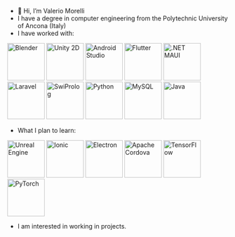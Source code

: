 - 👋 Hi, I’m Valerio Morelli
- I have a degree in computer engineering from the Polytechnic University of Ancona (Italy)
- I have worked with:

<img src="https://upload.wikimedia.org/wikipedia/commons/thumb/0/0c/Blender_logo_no_text.svg/768px-Blender_logo_no_text.svg.png" height="85rem" title="Blender"> <img src="https://user-images.githubusercontent.com/61319844/156958898-1f821b0d-21a8-444c-bc01-3cc3f49a44e8.png" height="85rem" title="Unity 2D"> <img src="https://static-00.iconduck.com/assets.00/android-studio-icon-486x512-zp9um7zl.png" height="85rem" title="Android Studio"> <img src="https://web-strapi.mrmilu.com/uploads/flutter_logo_470e9f7491.png" height="85rem" title="Flutter"> <img src="https://miro.medium.com/v2/resize:fit:400/1*r9PHaS8b0YCrOnMu9tZz9g.png" height="85rem" title=".NET MAUI"> <img src="https://static-00.iconduck.com/assets.00/laravel-icon-497x512-uwybstke.png" height="85rem" title="Laravel"> <img src="https://cdn.icon-icons.com/icons2/2107/PNG/512/file_type_prolog_icon_130230.png" height="85rem" title="SwiProlog"> <img src="https://static-00.iconduck.com/assets.00/python-icon-512x512-48og66bp.png" height="85rem" title="Python"> <img src="https://cdn-icons-png.flaticon.com/512/5968/5968313.png" height="85rem" title="MySQL"> <img src="https://cdn-icons-png.flaticon.com/512/5968/5968282.png" height="85rem" title="Java">

- What I plan to learn:

<img src="https://static-00.iconduck.com/assets.00/unreal-engine-icon-512x512-0mwtjk1x.png" height="85rem" title="Unreal Engine"> <img src="https://www.svgrepo.com/show/353912/ionic-icon.svg" height="85rem" title="Ionic"> <img src="https://upload.wikimedia.org/wikipedia/commons/thumb/9/91/Electron_Software_Framework_Logo.svg/2048px-Electron_Software_Framework_Logo.svg.png" height="85rem" title="Electron"> <img src="https://www.geekandjob.com/uploads/wiki/5fd2279663a119d26b5924521938d9eb.png" height="85rem" title="Apache Cordova"> <img src="https://upload.wikimedia.org/wikipedia/commons/thumb/2/2d/Tensorflow_logo.svg/1915px-Tensorflow_logo.svg.png" height="85rem" title="TensorFlow"> <img src="https://upload.wikimedia.org/wikipedia/commons/thumb/1/10/PyTorch_logo_icon.svg/640px-PyTorch_logo_icon.svg.png" height="85rem" title="PyTorch"> 

- I am interested in working in projects.
<!---
MrPio/MrPio is a ✨ special ✨ repository because its `README.md` (this file) appears on your GitHub profile.
You can click the Preview link to take a look at your changes.
--->

